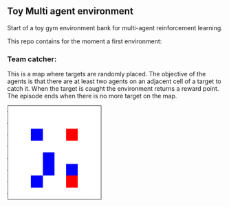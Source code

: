 ## Toy Multi agent environment

Start of a toy gym environment bank for multi-agent reinforcement learning.

This repo contains for the moment a first environment:

### Team catcher:

This is a map where targets are randomly placed.
    The objective of the agents is that there are at least two agents on an adjacent cell of a target to catch it.
    When the target is caught the environment returns a reward point.
    The episode ends when there is no more target on the map.

![Alt Text](team_catcher_gif.gif)
